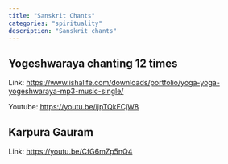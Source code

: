 ```yaml
---
title: "Sanskrit Chants"
categories: "spirituality"
description: "Sanskrit chants"
---
```


## Yogeshwaraya chanting 12 times

Link: https://www.ishalife.com/downloads/portfolio/yoga-yoga-yogeshwaraya-mp3-music-single/

Youtube: https://youtu.be/ijpTQkFCjW8

## Karpura Gauram

Link: https://youtu.be/CfG6mZp5nQ4
